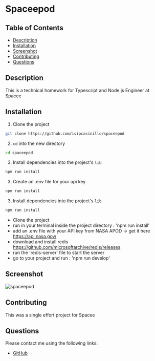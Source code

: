 # Spaceepod

## Table of Contents

* [Description](#description)
* [Installation](#installation)
* [Screenshot](#screenshot)
* [Contributing](#contributing)
* [Questions](#questions)

## Description
This is a technical homework for Typescript and Node js Engineer at Spacee

## Installation 
1. Clone the project
```bash
git clone https://github.com/isipcasinillo/spaceepod
```
2. `cd` into the new directory
```bash
cd spaceepod
```
3. Install dependencies into the project's `lib`
```bash
npm run install
```
3. Create an .env file for your api key
```bash
npm run install
```
3. Install dependencies into the project's `lib`
```bash
npm run install
```
- Clone the project
- run in your terminal inside the project directory : 'npm run install'
- add an .env file with your API key from NASA APOD -> get it here https://api.nasa.gov/
- download and install redis https://github.com/microsoftarchive/redis/releases
- run the 'redis-server' file to start the server
- go to your project and run : 'npm run develop'

## Screenshot
![spaceepod](https://user-images.githubusercontent.com/76886344/185190056-e07ef02b-66cc-4384-8ed3-23bc356edb0c.PNG)


## Contributing
This was a single effort project for Spacee

## Questions
 Please contact me using the following links:
   * [GitHub](https://github.com/isipcasinillo)
